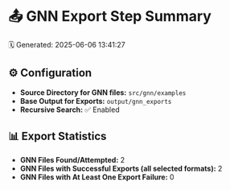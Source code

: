 # 📤 GNN Export Step Summary

🗓️ Generated: 2025-06-06 13:41:27

## ⚙️ Configuration
- **Source Directory for GNN files:** `src/gnn/examples`
- **Base Output for Exports:** `output/gnn_exports`
- **Recursive Search:** ✅ Enabled

## 📊 Export Statistics
- **GNN Files Found/Attempted:** 2
- **GNN Files with Successful Exports (all selected formats):** 2
- **GNN Files with At Least One Export Failure:** 0
